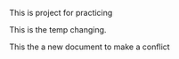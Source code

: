This is project for practicing

This is the temp changing.

This the a new document to make a conflict

